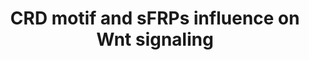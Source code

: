 ---
annotations:
- id: PW:0000008
  parent: signaling pathway
  type: Pathway Ontology
  value: Wnt signaling pathway
- id: CL:0002322
  parent: animal cell
  type: Cell Type Ontology
  value: embryonic stem cell
authors:
- DeSl
description: Wnt signaling plays a crucial role in embryogenesis as well as in adult
  stem cell regulation and cancer.  The Wnt signaling cascade is initiated by binding
  of secreted Wnt proteins to seven-pass transmembrane Fz receptors and diverse co-receptors.  The
  extracellular CRD of Fz family members thereby serves as a highly conserved binding
  site for Wnt ligands.  When expressed alone, Fz7 or Ror2 receptors activate distinct
  non-canonical Wnt pathways stimulated by Wnt5a. When sFRP2 is present, Fz7 receptor
  endocytosis is prevented, and Fz7 signaling is inhibited, whereas Ror2 signaling
  is enhanced indicated by stabilized Wnt5a-Ror2 membrane complexes.  When both receptors
  are present in the same cell, the Ror2-CRD acts in a similar way as sFRP2, leading
  to increased Ror2 activation at the expense of Fz7 signaling.
last-edited: 2018-03-15
organisms:
- Danio rerio
redirect_from:
- /index.php/Pathway:WP4231
- /instance/WP4231
- /instance/WP4231_r96496
revision: r96496
schema-jsonld:
- '@context': https://schema.org/
  '@id': https://wikipathways.github.io/pathways/WP4231.html
  '@type': Dataset
  creator:
    '@type': Organization
    name: WikiPathways
  description: Wnt signaling plays a crucial role in embryogenesis as well as in adult
    stem cell regulation and cancer.  The Wnt signaling cascade is initiated by binding
    of secreted Wnt proteins to seven-pass transmembrane Fz receptors and diverse
    co-receptors.  The extracellular CRD of Fz family members thereby serves as a
    highly conserved binding site for Wnt ligands.  When expressed alone, Fz7 or Ror2
    receptors activate distinct non-canonical Wnt pathways stimulated by Wnt5a. When
    sFRP2 is present, Fz7 receptor endocytosis is prevented, and Fz7 signaling is
    inhibited, whereas Ror2 signaling is enhanced indicated by stabilized Wnt5a-Ror2
    membrane complexes.  When both receptors are present in the same cell, the Ror2-CRD
    acts in a similar way as sFRP2, leading to increased Ror2 activation at the expense
    of Fz7 signaling.
  keywords:
  - Fz7a
  - Fz7b
  - JNK
  - Ror2 receptor
  - Wnt5a
  - papc
  - rhoaa
  - rhoab
  - rhoac
  - sFRP2
  license: CC0
  name: CRD motif and sFRPs influence on Wnt signaling
seo: CreativeWork
title: CRD motif and sFRPs influence on Wnt signaling
wpid: WP4231
---